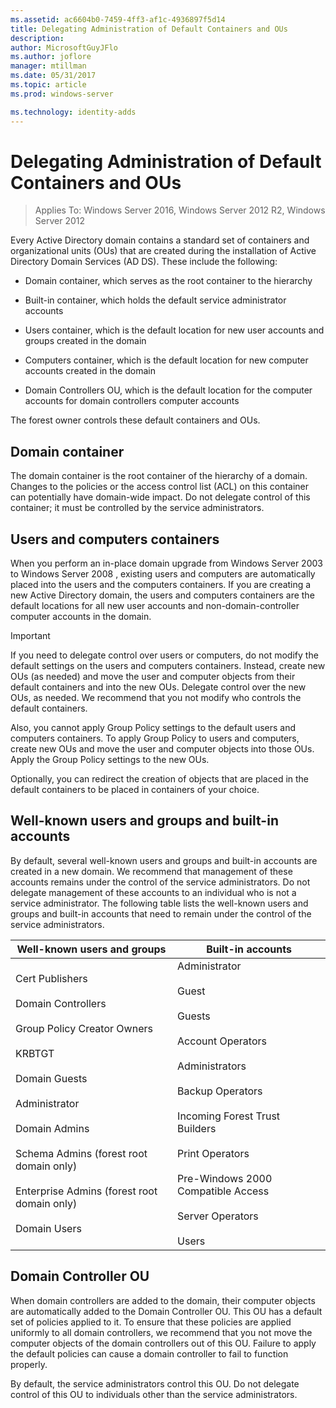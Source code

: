 ```yaml
---
ms.assetid: ac6604b0-7459-4ff3-af1c-4936897f5d14
title: Delegating Administration of Default Containers and OUs
description:
author: MicrosoftGuyJFlo
ms.author: joflore
manager: mtillman
ms.date: 05/31/2017
ms.topic: article
ms.prod: windows-server

ms.technology: identity-adds
---
```


# Delegating Administration of Default Containers and OUs

>Applies To: Windows Server 2016, Windows Server 2012 R2, Windows Server 2012

Every Active Directory domain contains a standard set of containers and organizational units (OUs) that are created during the installation of Active Directory Domain Services (AD DS). These include the following:  
  
-   Domain container, which serves as the root container to the hierarchy  
  
-   Built-in container, which holds the default service administrator accounts  
  
-   Users container, which is the default location for new user accounts and groups created in the domain  
  
-   Computers container, which is the default location for new computer accounts created in the domain  
  
-   Domain Controllers OU, which is the default location for the computer accounts for domain controllers computer accounts  
  
The forest owner controls these default containers and OUs.  
  
## Domain container  
The domain container is the root container of the hierarchy of a domain. Changes to the policies or the access control list (ACL) on this container can potentially have domain-wide impact. Do not delegate control of this container; it must be controlled by the service administrators.  
  
## Users and computers containers  
When you perform an in-place domain upgrade from Windows Server 2003 to  Windows Server 2008 , existing users and computers are automatically placed into the users and the computers containers. If you are creating a new Active Directory domain, the users and computers containers are the default locations for all new user accounts and non-domain-controller computer accounts in the domain.  
  
> [!IMPORTANT]  
> If you need to delegate control over users or computers, do not modify the default settings on the users and computers containers. Instead, create new OUs (as needed) and move the user and computer objects from their default containers and into the new OUs. Delegate control over the new OUs, as needed. We recommend that you not modify who controls the default containers.  
  
Also, you cannot apply Group Policy settings to the default users and computers containers. To apply Group Policy to users and computers, create new OUs and move the user and computer objects into those OUs. Apply the Group Policy settings to the new OUs.  
  
Optionally, you can redirect the creation of objects that are placed in the default containers to be placed in containers of your choice.  
  
## Well-known users and groups and built-in accounts  
By default, several well-known users and groups and built-in accounts are created in a new domain. We recommend that management of these accounts remains under the control of the service administrators. Do not delegate management of these accounts to an individual who is not a service administrator. The following table lists the well-known users and groups and built-in accounts that need to remain under the control of the service administrators.  
  
|Well-known users and groups|Built-in accounts|  
|--------------------------------|----------------------|  
|Cert Publishers<br /><br />Domain Controllers<br /><br />Group Policy Creator Owners<br /><br />KRBTGT<br /><br />Domain Guests<br /><br />Administrator<br /><br />Domain Admins<br /><br />Schema Admins (forest root domain only)<br /><br />Enterprise Admins (forest root domain only)<br /><br />Domain Users|Administrator<br /><br />Guest<br /><br />Guests<br /><br />Account Operators<br /><br />Administrators<br /><br />Backup Operators<br /><br />Incoming Forest Trust Builders<br /><br />Print Operators<br /><br />Pre-Windows 2000 Compatible Access<br /><br />Server Operators<br /><br />Users|  
  
## Domain Controller OU  
When domain controllers are added to the domain, their computer objects are automatically added to the Domain Controller OU. This OU has a default set of policies applied to it. To ensure that these policies are applied uniformly to all domain controllers, we recommend that you not move the computer objects of the domain controllers out of this OU. Failure to apply the default policies can cause a domain controller to fail to function properly.  
  
By default, the service administrators control this OU. Do not delegate control of this OU to individuals other than the service administrators.  
  


